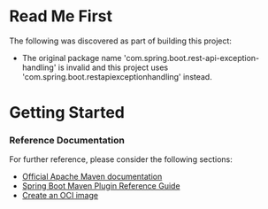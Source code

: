# Read Me First
The following was discovered as part of building this project:

* The original package name 'com.spring.boot.rest-api-exception-handling' is invalid and this project uses 'com.spring.boot.restapiexceptionhandling' instead.

# Getting Started

### Reference Documentation
For further reference, please consider the following sections:

* [Official Apache Maven documentation](https://maven.apache.org/guides/index.html)
* [Spring Boot Maven Plugin Reference Guide](https://docs.spring.io/spring-boot/docs/3.2.5/maven-plugin/reference/html/)
* [Create an OCI image](https://docs.spring.io/spring-boot/docs/3.2.5/maven-plugin/reference/html/#build-image)

